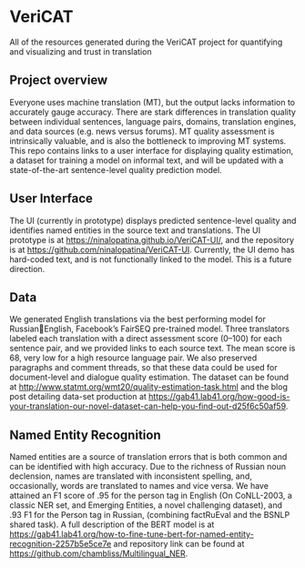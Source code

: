 # VeriCAT
All of the resources generated during the VeriCAT project for quantifying and visualizing and trust in translation 

## Project overview
Everyone uses machine translation (MT), but the output lacks information to accurately gauge accuracy. There are stark differences in translation quality between individual sentences, language pairs, domains, translation engines, and data sources (e.g. news versus forums). MT quality assessment is intrinsically valuable, and is also the bottleneck to improving MT systems. This repo contains links to a user interface for displaying quality estimation, a dataset for training a model on informal text, and will be updated with a state-of-the-art sentence-level quality prediction model. 

## User Interface
The UI (currently in prototype) displays predicted sentence-level quality and identifies named entities in the source text and translations. The UI prototype is at https://ninalopatina.github.io/VeriCAT-UI/, and the repository is at https://github.com/ninalopatina/VeriCAT-UI. Currently, the UI demo has hard-coded text, and is not functionally linked to the model. This is a future direction.

## Data
We generated English translations via the best performing model for RussianEnglish, Facebook’s FairSEQ pre-trained model. Three translators labeled each translation with a direct assessment score (0–100) for each sentence pair, and we provided links to each source text. The mean score is 68, very low for a high resource language pair. We also preserved paragraphs and comment threads, so that these data could be used for document-level and dialogue quality estimation. The dataset can be found at http://www.statmt.org/wmt20/quality-estimation-task.html and the blog post detailing data-set production at https://gab41.lab41.org/how-good-is-your-translation-our-novel-dataset-can-help-you-find-out-d25f6c50af59. 

## Named Entity Recognition 
Named entities are a source of translation errors that is both common and can be identified with high accuracy. Due to the richness of Russian noun declension, names are translated with inconsistent spelling, and, occasionally, words are translated to names and vice versa. We have attained an F1 score of .95 for the person tag in English (On CoNLL-2003, a classic NER set, and Emerging Entities, a novel challenging dataset), and .93 F1 for the Person tag in Russian, (combining factRuEval and the BSNLP shared task). A full description of the BERT model is at https://gab41.lab41.org/how-to-fine-tune-bert-for-named-entity-recognition-2257b5e5ce7e and repository link can be found at https://github.com/chambliss/Multilingual_NER.

